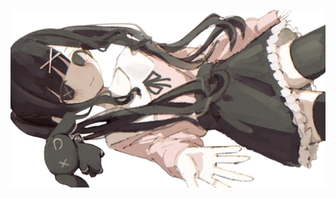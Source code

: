 <p align="center">
  <img src="https://github.com/CNMengHan/CNMengHan/blob/main/GeGZiO3awAAtAWAvebg.png">
</p>
